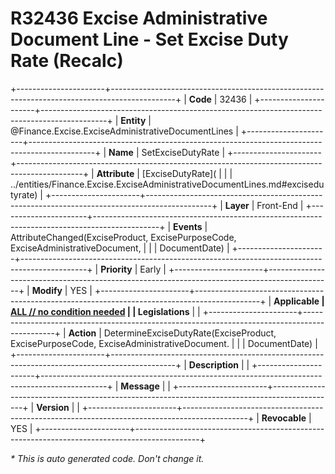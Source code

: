 ﻿---
erp.type: front-end-business-rule
erp.entity: Finance.Excise.ExciseAdministrativeDocumentLines
---

# R32436 Excise Administrative Document Line - Set Excise Duty Rate (Recalc)
+----------------------+----------------------------------------------------------------------------------------------+
| **Code**             | 32436                                                                                        |
+----------------------+----------------------------------------------------------------------------------------------+
| **Entity**           | @Finance.Excise.ExciseAdministrativeDocumentLines                                            |
+----------------------+----------------------------------------------------------------------------------------------+
| **Name**             | SetExciseDutyRate                                                                            |
+----------------------+----------------------------------------------------------------------------------------------+
| **Attribute**        | [ExciseDutyRate](                                                                            |
|                      | ../entities/Finance.Excise.ExciseAdministrativeDocumentLines.md#excisedutyrate)              |
+----------------------+----------------------------------------------------------------------------------------------+
| **Layer**            | Front-End                                                                                    |
+----------------------+----------------------------------------------------------------------------------------------+
| **Events**           | AttributeChanged(ExciseProduct, ExcisePurposeCode, ExciseAdministrativeDocument,             |
|                      | DocumentDate)                                                                                |
+----------------------+----------------------------------------------------------------------------------------------+
| **Priority**         | Early                                                                                        |
+----------------------+----------------------------------------------------------------------------------------------+
| **Modify**           | YES                                                                                          |
+----------------------+----------------------------------------------------------------------------------------------+
| **Applicable         | [ALL // no condition needed](xref:applicable-legislations)                                   |
| Legislations**       |                                                                                              |
+----------------------+----------------------------------------------------------------------------------------------+
| **Action**           | DetermineExciseDutyRate(ExciseProduct, ExcisePurposeCode, ExciseAdministrativeDocument.      |
|                      | DocumentDate)                                                                                |
+----------------------+----------------------------------------------------------------------------------------------+
| **Description**      |                                                                                              |
+----------------------+----------------------------------------------------------------------------------------------+
| **Message**          |                                                                                              |
+----------------------+----------------------------------------------------------------------------------------------+
| **Version**          |                                                                                              |
+----------------------+----------------------------------------------------------------------------------------------+
| **Revocable**        | YES                                                                                          |
+----------------------+----------------------------------------------------------------------------------------------+

*\* This is auto generated code. Don't change it.*
